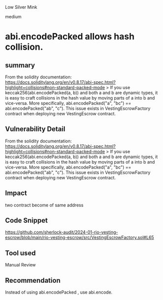 Low Silver Mink

medium

# abi.encodePacked allows hash collision.

## summary
From the solidity documentation: https://docs.soliditylang.org/en/v0.8.17/abi-spec.html?highlight=collisions#non-standard-packed-mode > If you use keccak256(abi.encodePacked(a, b)) and both a and b are dynamic types, it is easy to craft collisions in the hash value by moving parts of a into b and vice-versa. More specifically, abi.encodePacked("a", "bc") == abi.encodePacked("ab", "c").
This issue exists in VestingEscrowFactory contract when deploying new VestingEscrow contract.

## Vulnerability Detail
From the solidity documentation: https://docs.soliditylang.org/en/v0.8.17/abi-spec.html?highlight=collisions#non-standard-packed-mode > If you use keccak256(abi.encodePacked(a, b)) and both a and b are dynamic types, it is easy to craft collisions in the hash value by moving parts of a into b and vice-versa. More specifically, abi.encodePacked("a", "bc") == abi.encodePacked("ab", "c").
This issue exists in VestingEscrowFactory contract when deploying new VestingEscrow contract.

## Impact
two contract become of same address
## Code Snippet
https://github.com/sherlock-audit/2024-01-rio-vesting-escrow/blob/main/rio-vesting-escrow/src/VestingEscrowFactory.sol#L65
## Tool used

Manual Review

## Recommendation
Instead of using abi.encodePacked , use abi.encode.
